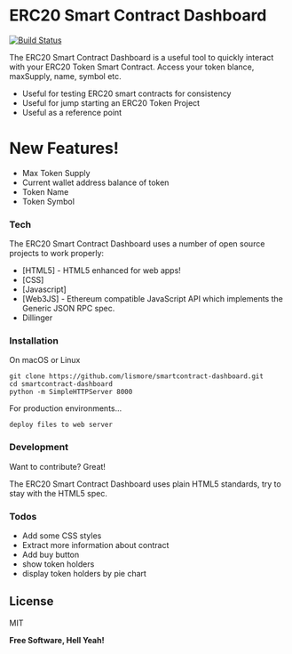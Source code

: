 # ERC20 Smart Contract Dashboard

[![Build Status](https://travis-ci.org/joemccann/dillinger.svg?branch=master)](https://travis-ci.org/joemccann/dillinger)

The ERC20 Smart Contract Dashboard is a useful tool to quickly interact with your ERC20 Token Smart Contract.  Access your token blance, maxSupply, name, symbol etc.

  - Useful for testing ERC20 smart contracts for consistency
  - Useful for jump starting an ERC20 Token Project
  - Useful as a reference point

# New Features!

  - Max Token Supply
  - Current wallet address balance of token
  - Token Name
  - Token Symbol

### Tech

The ERC20 Smart Contract Dashboard uses a number of open source projects to work properly:

* [HTML5] - HTML5 enhanced for web apps!
* [CSS] 
* [Javascript] 
* [Web3JS] - Ethereum compatible JavaScript API which implements the Generic JSON RPC spec.
* Dillinger

### Installation

On macOS or Linux

    git clone https://github.com/lismore/smartcontract-dashboard.git
    cd smartcontract-dashboard
    python -m SimpleHTTPServer 8000

For production environments...

    deploy files to web server

### Development

Want to contribute? Great!

The ERC20 Smart Contract Dashboard uses plain HTML5 standards, try to stay with the HTML5 spec.

### Todos

 - Add some CSS styles
 - Extract more information about contract
 - Add buy button 
 - show token holders
 - display token holders by pie chart

License
----

MIT


**Free Software, Hell Yeah!**
